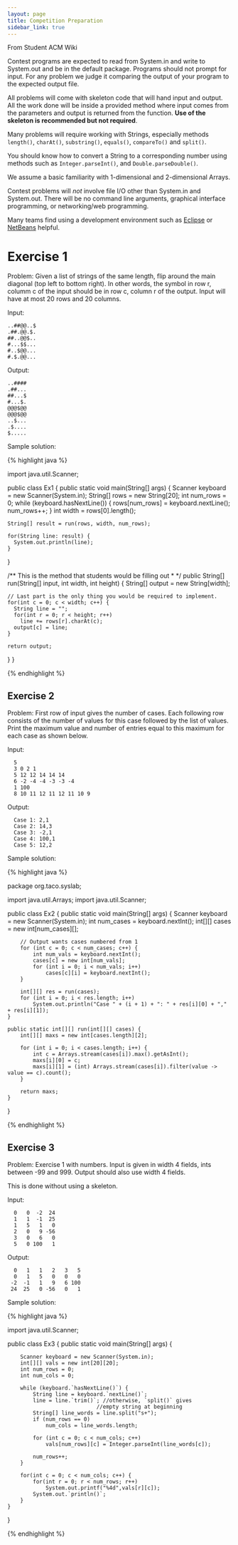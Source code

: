 ```yaml
---
layout: page
title: Competition Preparation
sidebar_link: true
---
```


From Student ACM Wiki

Contest programs are expected to read from System.in and write to System.out and be in the default package. Programs should not prompt for input. For any problem we judge it comparing the output of your program to the expected output file.

All problems will come with skeleton code that will hand input and output. All the work done will be inside a provided method where input comes from the parameters and output is returned from the function. **Use of the skeleton is recommended but not required**.

Many problems will require working with Strings, especially methods `length()`, `charAt()`, `substring()`, `equals()`, `compareTo()` and `split()`.

You should know how to convert a String to a corresponding number using methods such as `Integer.parseInt()`, and `Double.parseDouble()`.

We assume a basic familiarity with 1-dimensional and 2-dimensional Arrays.

Contest problems will *not* involve file I/O other than System.in and System.out. There will be no command line arguments, graphical interface programming, or networking/web programming.

Many teams find using a development environment such as [Eclipse](http://www.eclipse.org/) or [NetBeans](https://netbeans.org/) helpful.

# Exercise 1

Problem: Given a list of strings of the same length, flip around the main diagonal (top left to bottom right). In other words, the symbol in row r, columm c of the input should be in row c, column r of the output. Input will have at most 20 rows and 20 columns.

Input:

```Plain
..##@@..$
.##.@@.$.
##..@@$..
#...$$...
#..$@@...
#.$.@@...
```

Output:

```Plain
..####
.##...
##...$
#...$.
@@@$@@
@@@$@@
..$...
.$....
$.....
```

Sample solution:

{% highlight java %}

import java.util.Scanner;

public class Ex1
{
  public static void main(String[] args)
  {
    Scanner keyboard = new Scanner(System.in);
    String[] rows = new String[20];
    int num_rows = 0;
    while (keyboard.hasNextLine()) {
        rows[num_rows] = keyboard.nextLine();
        num_rows++;
    }
    int width = rows[0].length();

    String[] result = run(rows, width, num_rows);

    for(String line: result) {
      System.out.println(line);
    }
  }

  /** This is the method that students would be filling out
   *
   */
  public String[] run(String[] input, int width, int height) {
    String[] output = new String[width];

    // Last part is the only thing you would be required to implement.
    for(int c = 0; c < width; c++) {
      String line = "";
      for(int r = 0; r < height; r++)
        line += rows[r].charAt(c);
      output[c] = line;
    }

    return output;
  }
}

{% endhighlight %}

## Exercise 2

Problem: First row of input gives the number of cases. Each following row consists of the number of values for this case followed by the list of values. Print the maximum value and number of entries equal to this maximum for each case as shown below.

Input:

```Plain
  5
  3 0 2 1
  5 12 12 14 14 14
  6 -2 -4 -4 -3 -3 -4
  1 100
  8 10 11 12 11 12 11 10 9
```

Output:

```Plain
  Case 1: 2,1
  Case 2: 14,3
  Case 3: -2,1
  Case 4: 100,1
  Case 5: 12,2
```

Sample solution:

{% highlight java %}

package org.taco.syslab;

import java.util.Arrays;
import java.util.Scanner;

public class Ex2 {
    public static void main(String[] args) {
        Scanner keyboard = new Scanner(System.in);
        int num_cases = keyboard.nextInt();
        int[][] cases = new int[num_cases][];

        // Output wants cases numbered from 1
        for (int c = 0; c < num_cases; c++) {
            int num_vals = keyboard.nextInt();
            cases[c] = new int[num_vals];
            for (int i = 0; i < num_vals; i++)
                cases[c][i] = keyboard.nextInt();
        }

        int[][] res = run(cases);
        for (int i = 0; i < res.length; i++)
            System.out.println("Case " + (i + 1) + ": " + res[i][0] + "," + res[i][1]);
    }

    public static int[][] run(int[][] cases) {
        int[][] maxs = new int[cases.length][2];

        for (int i = 0; i < cases.length; i++) {
            int c = Arrays.stream(cases[i]).max().getAsInt();
            maxs[i][0] = c;
            maxs[i][1] = (int) Arrays.stream(cases[i]).filter(value -> value == c).count();
        }

        return maxs;
    }
}

{% endhighlight %}

## Exercise 3

Problem: Exercise 1 with numbers. Input is given in width 4 fields, ints between -99 and 999. Output should also use width 4 fields.

This is done without using a skeleton.

Input:

```Plain
  0   0  -2  24
  1   1  -1  25
  1   5   1   0
  2   0   9 -56
  3   0   6   0
  5   0 100   1
```

Output:

```Plain
  0   1   1   2   3   5
  0   1   5   0   0   0
 -2  -1   1   9   6 100
 24  25   0 -56   0   1
 ```

Sample solution:

{% highlight java %}

import java.util.Scanner;

public class Ex3 {
    public static void main(String[] args) {

        Scanner keyboard = new Scanner(System.in);
        int[][] vals = new int[20][20];
        int num_rows = 0;
        int num_cols = 0;

        while (keyboard.`hasNextLine()`) {
            String line = keyboard.`nextLine()`;
            line = line.`trim()`; //otherwise, `split()` gives
                                //empty string at beginning
            String[] line_words = line.split("s+");
            if (num_rows == 0)
                num_cols = line_words.length;

            for (int c = 0; c < num_cols; c++)
                vals[num_rows][c] = Integer.parseInt(line_words[c]);

            num_rows++;
        }

        for(int c = 0; c < num_cols; c++) {
            for(int r = 0; r < num_rows; r++)
                System.out.printf("%4d",vals[r][c]);
            System.out.`println()`;
        }
    }
}

{% endhighlight %}
